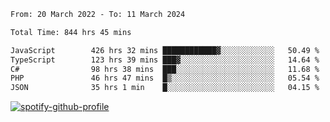 <!--START_SECTION:waka-->

```txt
From: 20 March 2022 - To: 11 March 2024

Total Time: 844 hrs 45 mins

JavaScript        426 hrs 32 mins ████████████▓░░░░░░░░░░░░   50.49 %
TypeScript        123 hrs 39 mins ███▓░░░░░░░░░░░░░░░░░░░░░   14.64 %
C#                98 hrs 38 mins  ███░░░░░░░░░░░░░░░░░░░░░░   11.68 %
PHP               46 hrs 47 mins  █▒░░░░░░░░░░░░░░░░░░░░░░░   05.54 %
JSON              35 hrs 1 min    █░░░░░░░░░░░░░░░░░░░░░░░░   04.15 %
```

<!--END_SECTION:waka-->
[![spotify-github-profile](https://spotify-github-profile.vercel.app/api/view?uid=c00zprrvy9xiloa9qnco3hmng&cover_image=true&theme=novatorem&show_offline=false&background_color=121212&bar_color=53b14f&bar_color_cover=false)](https://spotify-github-profile.vercel.app/api/view?uid=c00zprrvy9xiloa9qnco3hmng&redirect=true)



